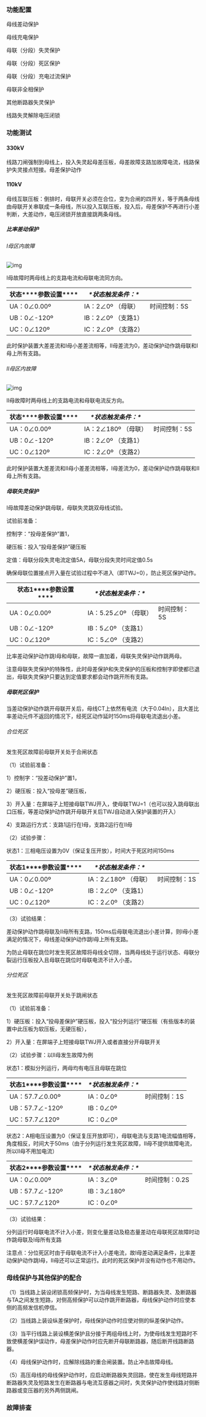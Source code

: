 ### **功能配置**

母线差动保护

母线充电保护

母联（分段）失灵保护

母联（分段）死区保护

母联（分段）充电过流保护

母联非全相保护

其他断路器失灵保护

线路失灵解除电压闭锁

### **功能测试**

#### **330kV**

线路刀闸强制到母线上，投入失灵起母差压板，母差故障支路加故障电流，线路保护失灵接点短接。母差保护动作

 

#### **110kV**

母线互联压板：倒排时，母联开关必须在合位，变为合闸的四开关，等于两条母线由母联开关串联成一条母线，所以投入互联压板，投入后，母差保护不再进行小差判断，大差动作，电压闭锁开放直接跳两条母线。

##### **比率差动保护**

###### I母区内故障

![img](file:///C:\Users\yuri\AppData\Local\Temp\ksohtml22920\wps140.png)

I母故障时两母线上的支路电流和母联电流同方向。

| 状态***\*参数设置\**** | ***\*状态触发条件：\**** |              |
| ---------------------- | ------------------------ | ------------ |
| UA：0∠0.00º            | IA：2∠0º （母联）        | 时间控制：5S |
| UB：0∠-120º            | IB：2∠0º （支路1）       |              |
| UC：0∠120º             | IC：2∠0º （支路2）       |              |

 

此时保护装置大差差流和I母小差差流相等，II母差流为0，差动保护动作跳母联和I母上所有支路。

###### II母区内故障

 

![img](file:///C:\Users\yuri\AppData\Local\Temp\ksohtml22920\wps141.png)

II母故障时两母线上的支路电流和母联电流反方向。

| 状态***\*参数设置\**** | ***\*状态触发条件：\**** |              |
| ---------------------- | ------------------------ | ------------ |
| UA：0∠0.00º            | IA：2∠180º （母联）      | 时间控制：5S |
| UB：0∠-120º            | IB：2∠0º （支路1）       |              |
| UC：0∠120º             | IC：2∠0º （支路2）       |              |

 

此时保护装置大差差流和II母小差差流相等，I母差流为0，差动保护动作跳母联和II母上所有支路。

##### **母联失灵保护**

I母故障差动保护跳母联，母联失灵跳双母线试验。

试验前准备：

控制字：“投母差保护”置1，

硬压板：投入“投母差保护”硬压板

定值：母联分段失灵电流定值5A，母联分段失灵时间定值0.5s

确保母联位置接点开入量在试验过程中不进入（即TWJ=0），防止死区保护动作。

| 状态1***\*参数设置\**** | ***\*状态触发条件：\**** |              |
| ----------------------- | ------------------------ | ------------ |
| UA：0∠0.00º             | IA：5.25∠0º （母联）     | 时间控制：5S |
| UB：0∠-120º             | IB：5∠0º （支路1）       |              |
| UC：0∠120º              | IC：5∠0º （支路2）       |              |

比率差动保护动作跳I母和母联，故障一直加着，母联失灵保护动作跳两母。

注意母联失灵保护的特殊性，此时母差保护和失灵保护的压板和控制字即使都已退出，母联失灵保护只要达到定值要求都会动作跳开所有支路。

##### **母联死区保护**

当差动保护动作跳开母联开关后，母线CT上依然有电流（大于0.04In），且大差比率差动元件不返回的情况下，经死区动作延时150ms将母联电流退出小差。

###### 合位死区

发生死区故障前母联开关处于合闸状态

（1）试验前准备：

1）控制字：“投差动保护”置1，

2）硬压板：投入“投母差”硬压板，

3）开入量：在屏端子上短接母联TWJ开入，使母联TWJ=1（也可以投入跳母联出口压板，等差动保护动作跳开母联开关后TWJ自动进入保护装置的开入）

4）支路运行方式：支路1运行在I母，支路2运行在II母

（2）试验步骤：

状态1：三相电压设置为0V（保证复压开放），时间大于死区时间150ms

| 状态1***\*参数设置\**** | ***\*状态触发条件：\**** |              |
| ----------------------- | ------------------------ | ------------ |
| UA：0∠0.00º             | IA：2∠180º （母联）      | 时间控制：1S |
| UB：0∠-120º             | IB：2∠0º （支路1）       |              |
| UC：0∠120º              | IC：2∠0º （支路2）       |              |

 

（3）试验结果：

差动保护动作跳母联及II母所有支路，150ms后母联电流退出小差计算，则I母小差满足的情况下，母线差动保护动作跳I母上所有支路。

 

为防止母联在跳位时发生死区故障将母线全切除，当两母线处于运行状态、母联分裂运行压板投入且母联在跳位时母联电流不计入小差。

###### 分位死区

发生死区故障前母联开关处于跳闸状态

（1）试验前准备：

1）硬压板：投入“投母差保护”硬压板，投入“投分列运行”硬压板（有些版本的装置中此压板为软压板，无硬压板），

2）开入量：在屏端子上短接母联TWJ开入或者直接分开母联开关

（2）试验步骤：以II母发生故障为例

状态1：模拟分列运行，两母均有电压且母联在跳位

| 状态1***\*参数设置\**** | ***\*状态触发条件：\**** |              |
| ----------------------- | ------------------------ | ------------ |
| UA：57.7∠0.00º          | IA：0∠0º                 | 时间控制：1S |
| UB：57.7∠-120º          | IB：0∠0º                 |              |
| UC：57.7∠120º           | IC：0∠0º                 |              |

状态2：A相电压设置为0（保证复压开放即可），母联电流与支路1电流幅值相等，角度相反，时间大于50ms（由于分列运行发生死区故障，II母不提供故障电流，所以II母不用加电流）

| 状态2***\*参数设置\**** | ***\*状态触发条件：\**** |                |
| ----------------------- | ------------------------ | -------------- |
| UA：0∠0.00º             | IA：3∠0º                 | 时间控制：0.2S |
| UB：57.7∠-120º          | IB：3∠180º               |                |
| UC：57.7∠120º           | IC：0∠0º                 |                |

（3）试验结果：

分列运行时母联电流不计入小差，则变化量差动及稳态量差动在母联死区故障时动作跳母联及I母所有支路

注意点：分位死区时由于母联电流不计入小差电流，故I母差动满足条件，比率差动保护动作跳I母，II母还可以正常运行。此时的死区保护并没有动作也不用动作。

### **母线保护与其他保护的配合**

（1）当线路上装设闭锁高频保护时，为当母线发生短路、断路器失灵、及断路器与TA之间发生短路，对侧高频保护可以动作跳开断路器，母线保护动作时应使本侧的高频发信机停信。

（2）当线路上装设纵差保护时，母线保护动作时应使对侧的纵差保护动作。

（3）当平行线路上装设横差保护且分接于两组母线上时，为使母线发生短路时不致使横差保护误动作，母差保护动作时应先断开母联断路器，随后断开线路断路器。

（4）母线保护动作时，应解除线路的重合闸装置。防止冲击故障母线。

（5）高压母线的母线保护动作时，应启动断路器失灵回路，使在发生母线短路并断路器失灵及短路发生在断路器与电流互感器之间时，失灵保护动作使线路对侧断路器或变压器的另外两侧跳闸。

### **故障排查**